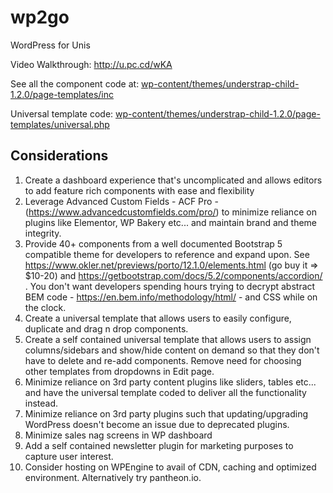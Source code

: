 # wp2go
WordPress for Unis 

Video Walkthrough: http://u.pc.cd/wKA

See all the component code at: [wp-content/themes/understrap-child-1.2.0/page-templates/inc](https://github.com/hcanning/wp2go/tree/main/wp-content/themes/understrap-child-1.2.0/page-templates/inc)

Universal template code: [wp-content/themes/understrap-child-1.2.0/page-templates/universal.php](https://github.com/hcanning/wp2go/blob/main/wp-content/themes/understrap-child-1.2.0/page-templates/universal.php)

## Considerations

1. Create a dashboard experience that's uncomplicated and allows editors to add feature rich components with ease and flexibility
2. Leverage Advanced Custom Fields - ACF Pro -  (https://www.advancedcustomfields.com/pro/) to minimize reliance on plugins like Elementor, WP Bakery etc... and maintain brand and theme integrity.
3. Provide 40+ components from a well documented Bootstrap 5 compatible theme for developers to reference and expand upon. See https://www.okler.net/previews/porto/12.1.0/elements.html (go buy it => \$10-20) and https://getbootstrap.com/docs/5.2/components/accordion/ . You don't want developers spending hours trying to decrypt abstract BEM code - https://en.bem.info/methodology/html/ - and CSS while on the clock.
4. Create a universal template that allows users to easily configure, duplicate and drag n drop components.
5. Create a self contained universal template that allows users to assign columns/sidebars and show/hide content on demand so that they don't have to delete and re-add components. Remove need for choosing other templates from dropdowns in Edit page. 
6. Minimize reliance on 3rd party content plugins like sliders, tables etc... and have the universal template coded to deliver all the functionality instead. 
7. Minimize reliance on 3rd party plugins such that updating/upgrading WordPress doesn't become an issue due to deprecated plugins.
8. Minimize sales nag screens in WP dashboard
9. Add a self contained newsletter plugin for marketing purposes to capture user interest.
10. Consider hosting on WPEngine to avail of CDN, caching and optimized environment. Alternatively try pantheon.io.
